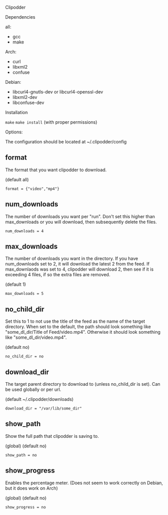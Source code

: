 Clipodder

Dependencies
	
all:
	
- gcc
- make
	
Arch:
- curl
- libxml2
- confuse

Debian:
- libcurl4-gnutls-dev or libcurl4-openssl-dev
- libxml2-dev
- libconfuse-dev
	



Installation

`make`
`make install` (with proper permissions)

	
Options:

The configuration should be located at ~/.clipodder/config 

format 
-----------------------------
The format that you want clipodder to download.  

(default all)
```
format = {"video","mp4"}
```
	
num_downloads 
-----------------------------
The number of downloads you want per "run". Don't set this higher than max_downloads 
or you will download, then subsequently delete the files. 
	
```
num_downloads = 4
```
	
max_downloads 
-----------------------------
The number of downloads you want in the directory. If you have num_downloads set to 2, it 
will download the latest 2 from the feed. If max_downlaods was set to 4, clipodder will
download 2, then see if it is exceeding 4 files, if so the extra files are removed. 

(default 1)
```
max_downloads = 5
```
	
no_child_dir 
-----------------------------
Set this to 1 to not use the title of the feed as the name of the target directory. 
When set to the default, the path should look something like "some_dl_dir/Title of Feed/video.mp4".
Otherwise it should look something like "some_dl_dir/video.mp4". 

(default no)
```
no_child_dir = no
```
	
download_dir  
-----------------------------	

The target parent directory to download to (unless no_child_dir is set). Can be used
globally or per url. 

(default ~/.clipodder/downloads) 
	
```
download_dir = "/var/lib/some_dir"
```

show_path 
----------------------------
Show the full path that clipodder is saving to.

(global) (default no)
```
show_path = no
```


show_progress 
----------------------------
Enables the percentage meter. (Does not seem to 
work correctly on Debian, but it does work on Arch)

(global) (default no)
```
show_progress = no
```
